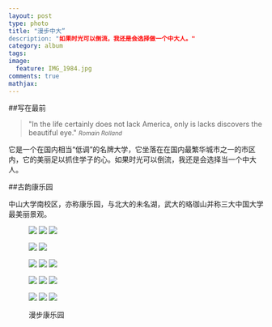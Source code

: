 ```yaml
---
layout: post
type: photo
title: "漫步中大”
description: "如果时光可以倒流，我还是会选择做一个中大人。"
category: album
tags: 
image: 
  feature: IMG_1984.jpg
comments: true
mathjax: 
---
```

##写在最前
>&quot;In the life certainly does not lack America, only is lacks discovers the beautiful eye.&quot;
><small><cite title="Romain Rolland">Romain Rolland</cite></small>

<article>它是一个在国内相当“低调”的名牌大学，它坐落在在国内最繁华城市之一的市区内，它的美丽足以抓住学子的心。如果时光可以倒流，我还是会选择当一个中大人。</article>

##古韵康乐园
<article>中山大学南校区，亦称康乐园，与北大的未名湖，武大的珞珈山并称三大中国大学最美丽景观。</article>
<figure class="third">
	<a href="{{ site.url }}/images/gallery/IMG_1990.jpg"><img src="{{ site.url }}/images/gallery/IMG_1990.jpg"></a>
	<a href="{{ site.url }}/images/gallery/IMG_1989.jpg"><img src="{{ site.url }}/images/gallery/IMG_1989.jpg"></a>
	<a href="{{ site.url }}/images/gallery/IMG_1988.jpg"><img src="{{ site.url }}/images/gallery/IMG_1988.jpg"></a>
</figure>

<figure class="half">
	<a href="{{ site.url }}/images/gallery/IMG_1977.jpg"><img src="{{ site.url }}/images/gallery/IMG_1977.jpg"></a>
	<a href="{{ site.url }}/images/gallery/IMG_1978.jpg"><img src="{{ site.url }}/images/gallery/IMG_1978.jpg"></a>
</figure>

<figure class="third">
	<a href="{{ site.url }}/images/gallery/IMG_1982.jpg"><img src="{{ site.url }}/images/gallery/IMG_1982.jpg"></a>
	<a href="{{ site.url }}/images/gallery/IMG_1971.jpg"><img src="{{ site.url }}/images/gallery/IMG_1971.jpg"></a>
	<a href="{{ site.url }}/images/gallery/IMG_1981.jpg"><img src="{{ site.url }}/images/gallery/IMG_1981.jpg"></a>
</figure>

<figure class="third">
	<a href="{{ site.url }}/images/gallery/IMG_1983.jpg"><img src="{{ site.url }}/images/gallery/IMG_1983.jpg"></a>
	<a href="{{ site.url }}/images/gallery/IMG_1985.jpg"><img src="{{ site.url }}/images/gallery/IMG_1985.jpg"></a>
	<a href="{{ site.url }}/images/gallery/IMG_1980.jpg"><img src="{{ site.url }}/images/gallery/IMG_1980.jpg"></a>
</figure>

<figure class="third">
	<a href="{{ site.url }}/images/gallery/IMG_1974.jpg"><img src="{{ site.url }}/images/gallery/IMG_1974.jpg"></a>
	<a href="{{ site.url }}/images/gallery/IMG_1970.jpg"><img src="{{ site.url }}/images/gallery/IMG_1970.jpg"></a>
	<a href="{{ site.url }}/images/gallery/IMG_1969.jpg"><img src="{{ site.url }}/images/gallery/IMG_1969.jpg"></a>
</figure>
<figure>
	<figcaption>漫步康乐园</figcaption>
</figure>